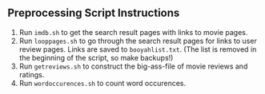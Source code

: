 ## Preprocessing Script Instructions

 1. Run `imdb.sh` to get the search result pages with links to movie pages.
 2. Run `looppages.sh` to go through the search result pages for links to user review pages. Links are saved to `booyahlist.txt`. (The list is removed in the beginning of the script, so make backups!)
 3. Run `getreviews.sh` to construct the big-ass-file of movie reviews and ratings.
 4. Run `wordoccurences.sh` to count word occurences.